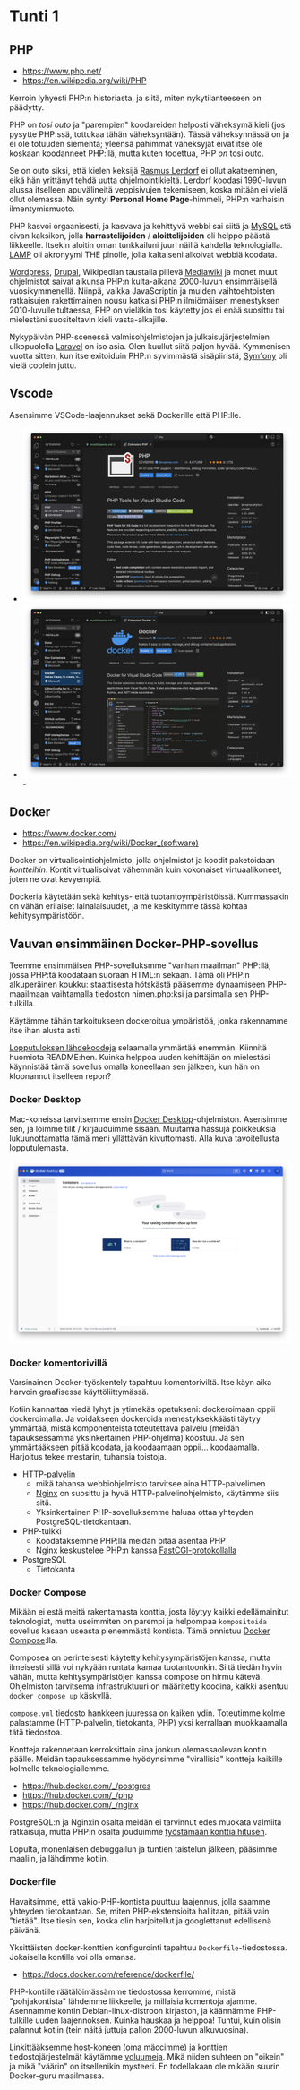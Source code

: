 # Tunti 1

## PHP

- https://www.php.net/
- https://en.wikipedia.org/wiki/PHP

Kerroin lyhyesti PHP:n historiasta, ja siitä, miten nykytilanteeseen on päädytty.

PHP on _tosi outo_ ja "parempien" koodareiden helposti väheksymä kieli (jos pysytte PHP:ssä, tottukaa tähän väheksyntään). Tässä väheksynnässä on ja ei ole totuuden siementä; yleensä pahimmat väheksyjät eivät itse ole koskaan koodanneet PHP:llä, mutta kuten todettua, PHP _on_ tosi outo.

Se on outo siksi, että kielen keksijä [Rasmus Lerdorf](https://en.wikipedia.org/wiki/Rasmus_Lerdorf) ei ollut akateeminen, eikä hän yrittänyt tehdä uutta ohjelmointikieltä. Lerdorf koodasi 1990-luvun alussa itselleen apuvälineitä veppisivujen tekemiseen, koska mitään ei vielä ollut olemassa. Näin syntyi **Personal Home Page**-himmeli, PHP:n varhaisin ilmentymismuoto.

PHP kasvoi orgaanisesti, ja kasvava ja kehittyvä webbi sai siitä ja [MySQL](https://en.wikipedia.org/wiki/MySQL):stä oivan kaksikon, jolla **harrastelijoiden** / **aloittelijoiden** oli helppo päästä liikkeelle. Itsekin aloitin oman tunkkailuni juuri näillä kahdella teknologialla. [LAMP](<https://en.wikipedia.org/wiki/LAMP_(software_bundle)>) oli akronyymi THE pinolle, jolla kaltaiseni alkoivat webbiä koodata.

[Wordpress](https://wordpress.org/), [Drupal](https://new.drupal.org/home), Wikipedian taustalla piilevä [Mediawiki](https://www.mediawiki.org/wiki/MediaWiki) ja monet muut ohjelmistot saivat alkunsa PHP:n kulta-aikana 2000-luvun ensimmäisellä vuosikymmenellä. Niinpä, vaikka JavaScriptin ja muiden vaihtoehtoisten ratkaisujen rakettimainen nousu katkaisi PHP:n ilmiömäisen menestyksen 2010-luvulle tultaessa, PHP on vieläkin tosi käytetty jos ei enää suosittu tai mielestäni suositeltavin kieli vasta-alkajille.

Nykypäivän PHP-scenessä valmisohjelmistojen ja julkaisujärjestelmien ulkopuolella [Laravel](https://laravel.com/) on iso asia. Olen kuullut siitä paljon hyvää. Kymmenisen vuotta sitten, kun itse exitoiduin PHP:n syvimmästä sisäpiiristä, [Symfony](https://symfony.com/) oli vielä coolein juttu.

## Vscode

Asensimme VSCode-laajennukset sekä Dockerille että PHP:lle.

- ![PHP-lisäosa](<Screenshot 2025-01-19 at 13.33.40.png>)
- ![Docker-lisäosa](<Screenshot 2025-01-19 at 13.33.50.png>)-

## Docker

- https://www.docker.com/
- https://en.wikipedia.org/wiki/Docker_(software)

Docker on virtualisointiohjelmisto, jolla ohjelmistot ja koodit paketoidaan _kontteihin_. Kontit virtualisoivat vähemmän kuin kokonaiset virtuaalikoneet, joten ne ovat kevyempiä.

Dockeria käytetään sekä kehitys- että tuotantoympäristöissä. Kummassakin on vähän erilaiset lainalaisuudet, ja me keskitymme tässä kohtaa kehitysympäristöön.

## Vauvan ensimmäinen Docker-PHP-sovellus

Teemme ensimmäisen PHP-sovelluksmme "vanhan maailman" PHP:llä, jossa PHP:tä koodataan suoraan HTML:n sekaan. Tämä oli PHP:n alkuperäinen koukku: staattisesta hötskästä pääsemme dynaamiseen PHP-maailmaan vaihtamalla tiedoston nimen.php:ksi ja parsimalla sen PHP-tulkilla.

Käytämme tähän tarkoitukseen dockeroitua ympäristöä, jonka rakennamme itse ihan alusta asti.

[Lopputuloksen lähdekoodeja](./my-first-php-project/) selaamalla ymmärtää enemmän. Kiinnitä huomiota README:hen. Kuinka helppoa uuden kehittäjän on mielestäsi käynnistää tämä sovellus omalla koneellaan sen jälkeen, kun hän on kloonannut itselleen repon?

### Docker Desktop

Mac-koneissa tarvitsemme ensin [Docker Desktop](https://www.docker.com/products/docker-desktop/)-ohjelmiston. Asensimme sen, ja loimme tilit / kirjauduimme sisään. Muutamia hassuja poikkeuksia lukuunottamatta tämä meni yllättävän kivuttomasti. Alla kuva tavoitellusta lopputulemasta.

![Menestyksekkäästi asennettu Docker Desktop](<Screenshot 2025-01-19 at 13.10.25.png>)

### Docker komentorivillä

Varsinainen Docker-työskentely tapahtuu komentoriviltä. Itse käyn aika harvoin graafisessa käyttöliittymässä.

Kotiin kannattaa viedä lyhyt ja ytimekäs opetukseni: dockeroimaan oppii dockeroimalla. Ja voidakseen dockeroida menestyksekkäästi täytyy ymmärtää, mistä komponenteista toteutettava palvelu (meidän tapauksessamma yksinkertainen PHP-ohjelma) koostuu. Ja sen ymmärtääkseen pitää koodata, ja koodaamaan oppii... koodaamalla. Harjoitus tekee mestarin, tuhansia toistoja.

- HTTP-palvelin
  - mikä tahansa webbiohjelmisto tarvitsee aina HTTP-palvelimen
  - [Nginx](https://nginx.org/en/) on suosittu ja hyvä HTTP-palvelinohjelmisto, käytämme siis sitä.
  - Yksinkertainen PHP-sovelluksemme haluaa ottaa yhteyden PostgreSQL-tietokantaan.
- PHP-tulkki
  - Koodataksemme PHP:llä meidän pitää asentaa PHP
  - Nginx keskustelee PHP:n kanssa [FastCGI-protokollalla](https://www.php.net/manual/en/install.fpm.php)
- PostgreSQL
  - Tietokanta

### Docker Compose

Mikään ei estä meitä rakentamasta konttia, josta löytyy kaikki edellämainitut teknologiat, mutta useimmiten on parempi ja helpompaa `kompositoida` sovellus kasaan useasta pienemmästä kontista. Tämä onnistuu [Docker Compose](https://docs.docker.com/compose/):lla.

Composea on perinteisesti käytetty kehitysympäristöjen kanssa, mutta ilmeisesti sillä voi nykyään runtata kamaa tuotantoonkin. Siitä tiedän hyvin vähän, mutta kehitysympäristöjen kanssa compose on hirmu kätevä. Ohjelmiston tarvitsema infrastruktuuri on määritetty koodina, kaikki asentuu `docker compose up` käskyllä.

`compose.yml` tiedosto hankkeen juuressa on kaiken ydin. Toteutimme kolme palastamme (HTTP-palvelin, tietokanta, PHP) yksi kerrallaan muokkaamalla tätä tiedostoa.

Kontteja rakennetaan kerroksittain aina jonkun olemassaolevan kontin päälle. Meidän tapauksessamme hyödynsimme "virallisia" kontteja kaikille kolmelle teknologiallemme.

- https://hub.docker.com/_/postgres
- https://hub.docker.com/_/php
- https://hub.docker.com/_/nginx

PostgreSQL:n ja Nginxin osalta meidän ei tarvinnut edes muokata valmiita ratkaisuja, mutta PHP:n osalta jouduimme [työstämään konttia hitusen](./my-first-php-project/configs/php-fpm/Dockerfile).

Lopulta, monenlaisen debuggailun ja tuntien taistelun jälkeen, pääsimme maaliin, ja lähdimme kotiin.

### Dockerfile

Havaitsimme, että vakio-PHP-kontista puuttuu laajennus, jolla saamme yhteyden tietokantaan. Se, miten PHP-ekstensioita hallitaan, pitää vain "tietää". Itse tiesin sen, koska olin harjoitellut ja googlettanut edellisenä päivänä.

Yksittäisten docker-konttien konfigurointi tapahtuu `Dockerfile`-tiedostossa. Jokaisella kontilla voi olla omansa.

- https://docs.docker.com/reference/dockerfile/

PHP-kontille räätälöimässämme tiedostossa kerromme, mistä "pohjakontista" lähdemme liikkeelle, ja millaisia komentoja ajamme. Asennamme kontin Debian-linux-distroon kirjaston, ja käännämme PHP-tulkille uuden laajennoksen. Kuinka hauskaa ja helppoa! Tuntui, kuin olisin palannut kotiin (tein näitä juttuja paljon 2000-luvun alkuvuosina).

Linkittääksemme host-koneen (oma mäccimme) ja konttien tiedostojärjestelmät käytämme [voluumeja](https://docs.docker.com/engine/storage/volumes/). Mikä niiden suhteen on "oikein" ja mikä "väärin" on itsellenikin mysteeri. En todellakaan ole mikään suurin Docker-guru maailmassa.
